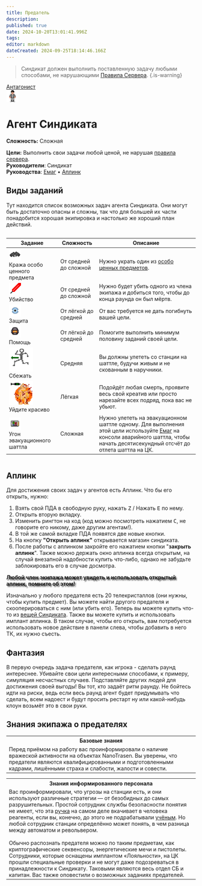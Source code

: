 ```yaml
---
title: Предатель
description: 
published: true
date: 2024-10-20T13:01:41.996Z
tags: 
editor: markdown
dateCreated: 2024-09-25T18:14:46.166Z
---
```


> Синдикат должен выполнить поставленную задачу любыми способами, не нарушающими <a href="/rules">Правила Сервера</a>.
{.is-warning}

<div style="display: flex; justify-content: center;">
<div class="roles-passport antag">
  <div class="title antag"><a href="/roles/antagonists">Антагонист</a></div>
  <div>
    <div><div><img src="/roles/traitor.png"></div></div>
  <div><div>
    <h1>Агент Синдиката</h1>
    <p><strong>Сложность:</strong> Сложная</p>
    <strong>Цели:</strong> Выполнить свои задачи любой ценой, не нарушая <a href="/rules">правила сервера</a>.<br>
    <b>Руководители</b>: Синдикат<br>
    <b>Руководства</b>: <a href="/guides/emag">Емаг</a> • <a href="/guides/uplink">Аплинк</a>
  </div></div>
  </div>
</div>
</div>

## Виды заданий

Тут находится список возможных задач агента Синдиката. Они могут быть достаточно опасны и сложны, так что для большей их части понадобится хорошая экипировка и настолько же хороший план действий.

<center style="overflow-x: auto">
  <table class="ant">
    <thead>
      <tr>
        <th>Задание</th>
        <th>Сложность</th>
        <th>Описание</th>
      </tr>
    </thead>
    <tbody>
      <tr>
        <td><img src="/roles/traitor/black_gloves.png"><br>Кража особо ценного предмета</td>
        <td>От средней до сложной</td>
        <td>Нужно украть один из <a href="/guides/especiallyvaluableitems">особо ценных предметов</a>.</td>
      </tr>
      <tr>
        <td><img src="/roles/traitor/sword.gif"><br>Убийство</td>
        <td>От средней до сложной</td>
        <td>Нужно будет убить одного из члена экипажа и добиться того, чтобы до конца раунда он был мёртв.</td>
      </tr>
      <tr>
        <td><img src="/roles/traitor/eshield-on.png"><br>Защита</td>
        <td>От лёгкой до средней</td>
        <td>От вас требуется не дать погибнуть вашей цели.</td>
      </tr>
      <tr>
        <td><img src="/roles/traitor/syndisuit.png"><br>Помощь</td>
        <td>От лёгкой до средней</td>
        <td>Помогите выполнить минимум половину заданий своей цели.</td>
      </tr>
      <tr>
        <td><img src="/roles/traitor/adrenalimp.png"><br>Сбежать</td>
        <td>Средняя</td>
        <td>Вы должны улететь со станции на шаттле, будучи живым и не скованным в наручники.</td>
      </tr>
      <tr>
        <td><img src="/roles/traitor/bombimplant.png"><br>Уйдите красиво</td>
        <td>Лёгкая</td>
        <td>Подойдёт любая смерть, проявите весь свой креатив или просто нарезайте всех подряд, пока вас не убьют.</td>
      </tr>
      <tr>
        <td><img src="/roles/traitor/emag.png"><br>Угон эвакуационного шаттла</td>
        <td>Сложная</td>
        <td>Нужно улететь на эвакуационном шаттле одному. Для выполнения этой цели используйте <a href="/guides/emag">Емаг</a> на консоли аварийного шаттла, чтобы начать десятисекундный отсчёт до отлета шаттла на ЦК.</td>
      </tr>
    </tbody>
  </table>
</center>

## Аплинк

Для достижения своих задач у агентов есть Аплинк. Что бы его открыть, нужно:

1. Взять свой ПДА в свободную руку, нажать <kbd>Z</kbd> / Нажать <kbd>E</kbd> по нему.
2. Открыть вторую вкладку.
3. Изменить рингтон на код (код можно посмотреть нажатием <kbd>C</kbd>, не говорите его никому, даже другим агентам!).
4. В той же самой вкладке ПДА появятся две новые кнопки.
5. На кнопку **"Открыть аплинк"** открывается магазин синдиката.
6. После работы с аплинком закройте его нажатием кнопки "<b>закрыть аплинк</b>". Также можно держать окно аплинка всегда открытым, на случай внезапной надобности купить что-либо, однако не забудьте заблокировать его в случае досмотра.



  <p style="font-weight: bold; text-shadow: #424242 3px 3px 3px;">Любой член экипажа может увидеть и использовать открытый аплинк, помните об этом!</p>

Изначально у любого предателя есть 20 телекристаллов (они нужны, чтобы купить предмет). Вы можете найти другого предателя и скооперироваться с ним (или убить его). Теперь вы можете купить что-то из [вещей Синдиката](/guides/uplink). Также вы можете купить и использовать имплант аплинка. В таком случае, чтобы его открыть, вам потребуется использовать новое действие в панели слева, чтобы добавить в него ТК, их нужно съесть.

## Фантазия

В первую очередь задача предателя, как игрока - сделать раунд интереснее. Убивайте свои цели интересными способами, к примеру, симуляция несчастных случаев. Подставляйте других людей для достижения своей выгоды! Вы тот, кто задаёт ритм раунду. Не бойтесь идти на риски, ведь если весь раунд агент будет придумывать что сделать, всем надоест и будут просить рестарт ну или какой-нибудь клоун возьмёт это в свои руки.

## Знания экипажа о предателях

<table class="base tb">
<tr><th>Базовые знания</th></tr>
<tr><td>Перед приёмом на работу вас проинформировали о наличие вражеской активности на объектах NanoTrasen. Вы уверены, что предатели являются квалифицированными и подготовленными кадрами, лишёнными страха и слабости, жалости и совести.</td></tr>
</table>

<table class="inf tb">
<tr><th>Знания информированного персонала</th></tr>
<tr><td>Вас проинформировали, что угрозы на станции есть, и они используют различные стратегии — от безобидных до самых разрушительных. Простой сотрудник службы безопасности понятия не имеет, что эта <a href="/guides/uplink#утилиты">ручка</a> на самом деле вкачивает в человека реагенты, если вы, конечно, до этого не подрабатывали <a href="/roles/scientist">учёным</a>. Но любой сотрудник станции определённо может понять, в чем разница между автоматом и револьвером.<br><br>Обычно распознать предателя можно по таким предметам, как криптографические секвенсоры, энергетические мечи и пистолеты. Сотрудники, которые оснащены имплантом «Лояльности», на ЦК прошли специальные проверки и не могут даже подозреваться в принадлежности к Синдикату. Таковыми являются весь отдел СБ и капитан. Вас также оповестили о возможных заданиях предателей.</td></tr>
</table>

<div class="table"></div>